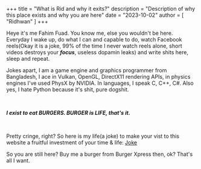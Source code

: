 +++
title = "What is Rid and why it exits?"
description = "Description of why this place exists and why you are here"
date = "2023-10-02"
author = [ "Ridhwan" ]
+++

Heye it's me Fahim Fuad. You know me, else you wouldn't be here. Everyday I wake up, do what I can and capable to do, watch Facebook reels(Okay it is a joke, 99% of the time I never watch reels alone, short videos destroys your ***focus***, useless dopamin leaks) and write shits here, sleep and repeat.

Jokes apart, I am a game engine and graphics programmer from Bangladesh, I ace in Vulkan, OpenGL, DirectX11 rendering APIs, in physics engines I've used PhysX by NVIDIA. In languages, I speak C, C++, C#. Also yes, I hate Python because it's shit, pure dogshit.

<br>

***I exist to eat BURGERS. BURGER is LIFE, that's it.***

<br>

Pretty cringe, right? 
So here is my life(a joke) to make your vist to this website a fruitful investment of your time & life: [Joke](https://random-puns.vercel.app/)




So you are still here? Buy me a burger from Burger Xpress then, ok? That's all I want.
